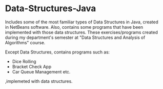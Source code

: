 # Data-Structures-Java
Includes some of the most familiar types of Data Structures in Java, created in NetBeans software. Also, contains some programs that have been implemented with those data structures. These exercises/programs created during my department's semester at "Data Structures and Analysis of Algorithms" course.

Except Data Structures, contains programs such as:
- Dice Rolling 
- Bracket Check App
- Car Queue Management  etc.

,implemeted with data structures.
